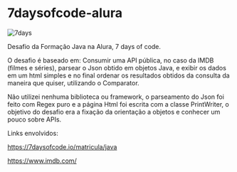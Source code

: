 # 7daysofcode-alura

![7days](https://user-images.githubusercontent.com/104053775/192940056-b73781d3-4d25-45e6-9e9c-8dcc0d3c1bb0.jpg)

Desafio da Formação Java na Alura, 7 days of code.

O desafio é baseado em: Consumir uma API pública, no caso da IMDB (filmes e séries), parsear o Json obtido em objetos Java, e exibir os dados em um html simples e no final ordenar os resultados obtidos da consulta da maneira que quiser, utilizando o Comparator.

Não utilizei nenhuma biblioteca ou framework, o parseamento do Json foi feito com Regex puro e a página Html foi escrita com a classe PrintWriter, o objetivo do desafio era a fixação da orientação a objetos e conhecer um pouco sobre APIs.




Links envolvidos:

https://7daysofcode.io/matricula/java

https://www.imdb.com/

